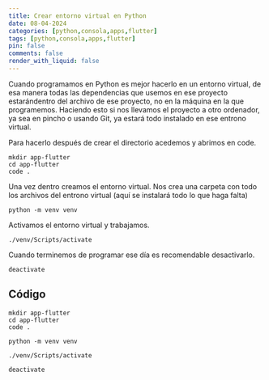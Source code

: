 ```yaml
---
title: Crear entorno virtual en Python
date: 08-04-2024
categories: [python,consola,apps,flutter]
tags: [python,consola,apps,flutter]
pin: false
comments: false
render_with_liquid: false
---
```


Cuando programamos en Python es mejor hacerlo en un entorno virtual, de esa manera todas las dependencias que usemos
en ese proyecto estarándentro del archivo de ese proyecto, no en la máquina en la que programemos.
Haciendo esto si nos llevamos el proyecto a otro ordenador, ya sea en pincho o usando Git, ya estará todo instalado en ese entrono virtual.

Para hacerlo después de crear el directorio acedemos y abrimos en code.

```
mkdir app-flutter
cd app-flutter
code .
```

Una vez dentro creamos el entorno virtual. Nos crea una carpeta con todo los archivos del entrono virtual (aquí se instalará todo lo que haga falta) 

```
python -m venv venv
```

Activamos el entorno virtual y trabajamos.

```
./venv/Scripts/activate
```

Cuando terminemos de programar ese día es recomendable desactivarlo.

```
deactivate 
```


## Código
```
mkdir app-flutter
cd app-flutter
code .
```

```
python -m venv venv
```

```
./venv/Scripts/activate
```

```
deactivate 
```

